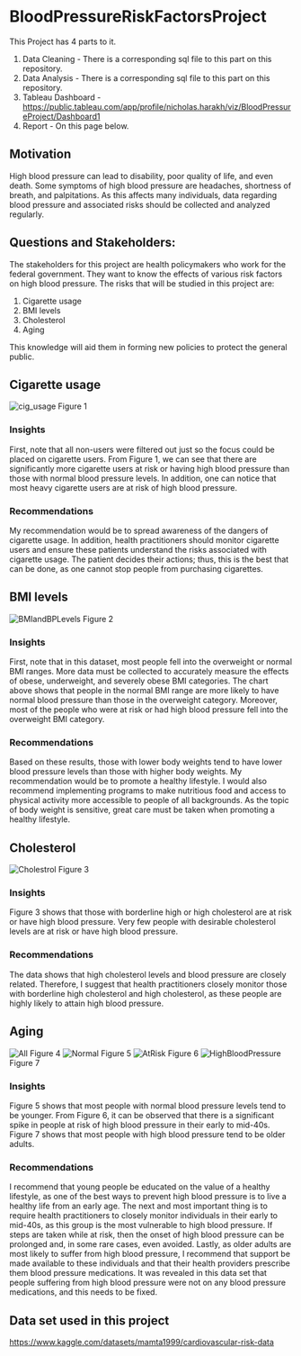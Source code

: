 # BloodPressureRiskFactorsProject


This Project has 4 parts to it. 
1) Data Cleaning - There is a corresponding sql file to this part on this repository.
2) Data Analysis - There is a corresponding sql file to this part on this repository.
3) Tableau Dashboard - https://public.tableau.com/app/profile/nicholas.harakh/viz/BloodPressureProject/Dashboard1
4) Report - On this page below.
 ## Motivation 

High blood pressure can lead to disability, poor quality of life, and even death. Some symptoms of high blood pressure are headaches, shortness of breath, and palpitations. As this affects many individuals, data regarding blood pressure and associated risks should be collected and analyzed regularly. 

## Questions and Stakeholders:
The stakeholders for this project are health policymakers who work for the federal government. They want to know the effects of various risk factors on high blood pressure.
The risks that will be studied in this project are:

1) Cigarette usage 
2) BMI levels
3) Cholesterol
4) Aging

This knowledge will aid them in forming new policies to protect the general public.

## Cigarette usage 
![cig_usage](https://github.com/nharakh00/BloodPressureRiskFactorsProject/assets/45838914/f86cb31a-5097-4cad-ba95-d4d69f8b702c)
Figure 1

### Insights 
First, note that all non-users were filtered out just so the focus could be placed on cigarette users. From Figure 1, we can see that there are significantly more cigarette users at risk or having high blood pressure than those with normal blood pressure levels. In addition, one can notice that most heavy cigarette users are at risk of high blood pressure.
### Recommendations 
My recommendation would be to spread awareness of the dangers of cigarette usage. In addition, health practitioners should monitor cigarette users and ensure these patients understand the risks associated with cigarette usage. The patient decides their actions; thus, this is the best that can be done, as one cannot stop people from purchasing cigarettes. 

## BMI levels 
![BMIandBPLevels](https://github.com/nharakh00/BloodPressureRiskFactorsProject/assets/45838914/e5fd09fe-0e0d-494c-b1c3-47d49b20b68d)
Figure 2

### Insights 
First, note that in this dataset, most people fell into the overweight or normal BMI ranges. More data must be collected to accurately measure the effects of obese, underweight, and severely obese BMI categories. The chart above shows that people in the normal BMI range are more likely to have normal blood pressure than those in the overweight category. Moreover, most of the people who were at risk or had high blood pressure fell into the overweight BMI category. 
### Recommendations 
Based on these results, those with lower body weights tend to have lower blood pressure levels than those with higher body weights. My recommendation would be to promote a healthy lifestyle. I would also recommend implementing programs to make nutritious food and access to physical activity more accessible to people of all backgrounds. As the topic of body weight is sensitive, great care must be taken when promoting a healthy lifestyle. 

## Cholesterol
![Cholestrol](https://github.com/nharakh00/BloodPressureRiskFactorsProject/assets/45838914/2cc2f49a-beb6-477c-9a4c-1819b105c2be)
Figure 3


### Insights 
Figure 3 shows that those with borderline high or high cholesterol are at risk or have high blood pressure. Very few people with desirable cholesterol levels are at risk or have high blood pressure.  
 
### Recommendations 
The data shows that high cholesterol levels and blood pressure are closely related. Therefore, I suggest that health practitioners closely monitor those with borderline high cholesterol and high cholesterol, as these people are highly likely to attain high blood pressure.

## Aging 
![All](https://github.com/nharakh00/BloodPressureRiskFactorsProject/assets/45838914/50a54594-d364-4b52-983b-f4a0684f8544)
Figure 4
![Normal](https://github.com/nharakh00/BloodPressureRiskFactorsProject/assets/45838914/7a25916f-664e-4b61-930d-0fe4a3e191bf)
Figure 5
![AtRisk](https://github.com/nharakh00/BloodPressureRiskFactorsProject/assets/45838914/e36ebf15-ac0b-4ac4-b9d0-db2a4add7118)
Figure 6
![HighBloodPressure](https://github.com/nharakh00/BloodPressureRiskFactorsProject/assets/45838914/202626ef-6232-4753-b5e3-14119da611e6)
Figure 7

### Insights 
Figure 5 shows that most people with normal blood pressure levels tend to be younger. From Figure 6, it can be observed that there is a significant spike in people at risk of high blood pressure in their early to mid-40s. Figure 7 shows that most people with high blood pressure tend to be older adults.

### Recommendations 

I recommend that young people be educated on the value of a healthy lifestyle, as one of the best ways to prevent high blood pressure is to live a healthy life from an early age. The next and most important thing is to require health practitioners to closely monitor individuals in their early to mid-40s, as this group is the most vulnerable to high blood pressure. If steps are taken while at risk, then the onset of high blood pressure can be prolonged and, in some rare cases, even avoided. Lastly, as older adults are most likely to suffer from high blood pressure, I recommend that support be made available to these individuals and that their health providers prescribe them blood pressure medications. It was revealed in this data set that people suffering from high blood pressure were not on any blood pressure medications, and this needs to be fixed. 

## Data set used in this project 
https://www.kaggle.com/datasets/mamta1999/cardiovascular-risk-data
